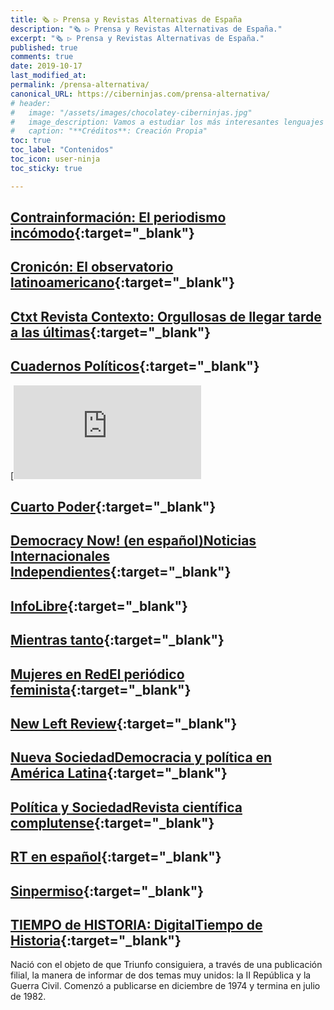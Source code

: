 ```yaml
---
title: 🗞 ▷ Prensa y Revistas Alternativas de España
description: "🗞 ▷ Prensa y Revistas Alternativas de España."
excerpt: "🗞 ▷ Prensa y Revistas Alternativas de España."
published: true
comments: true
date: 2019-10-17
last_modified_at: 
permalink: /prensa-alternativa/
canonical_URL: https://ciberninjas.com/prensa-alternativa/
# header:
#   image: "/assets/images/chocolatey-ciberninjas.jpg"
#   image_description: Vamos a estudiar los más interesantes lenguajes de programación y frameworks de 2019
#   caption: "**Créditos**: Creación Propia"
toc: true
toc_label: "Contenidos"
toc_icon: user-ninja
toc_sticky: true

---
```


## [Contrainformación: El periodismo incómodo](http://contrainformacion.es/){:target="_blank"}

## [Cronicón: El observatorio latinoamericano](http://cronicon.net/wp/){:target="_blank"}

## [Ctxt Revista Contexto: Orgullosas de llegar tarde a las últimas](https://ctxt.es/){:target="_blank"}

## [Cuadernos Políticos](http://cuadernospoliticos.unam.mx/cuadernos/num01.html){:target="_blank"}

[![img](https://omegalfa.es/images.php?file=miniviews&img=cuarto-poder.jpg&width=500&height=85)

## [Cuarto Poder](https://www.cuartopoder.es/){:target="_blank"}

## [Democracy Now! (en español)Noticias Internacionales Independientes](https://www.democracynow.org/es){:target="_blank"}

## [InfoLibre](https://www.infolibre.es/){:target="_blank"}

## [Mientras tanto](http://www.mientrastanto.org/){:target="_blank"}

## [Mujeres en RedEl periódico feminista](http://www.mujeresenred.net/spip.php?page=autoras){:target="_blank"}

## [New Left Review](http://newleftreview.es/){:target="_blank"}

## [Nueva SociedadDemocracia y política en América Latina](http://nuso.org/edicion-impresa/){:target="_blank"}

## [Política y SociedadRevista científica complutense](http://revistas.ucm.es/index.php/POSO){:target="_blank"}

## [RT en español](https://actualidad.rt.com/opinion){:target="_blank"}

## [Sinpermiso](http://www.sinpermiso.info/){:target="_blank"}

## [TIEMPO de HISTORIA: DigitalTiempo de Historia](http://www.tiempodehistoriadigital.com/bnumero.php){:target="_blank"}

Nació con el objeto de que Triunfo consiguiera, a través de una publicación filial, la manera de informar de dos temas muy unidos: la II República y la Guerra Civil. Comenzó a publicarse en diciembre de 1974 y termina en julio de 1982.